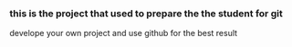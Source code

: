 ### this is the project that used to  prepare the the student for git

develope your own project and use github for the best result
